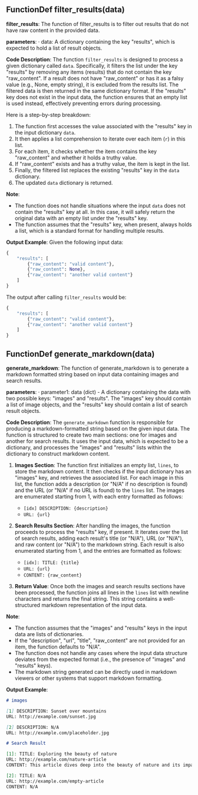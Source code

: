 ## FunctionDef filter_results(data)
**filter_results**: The function of filter_results is to filter out results that do not have raw content in the provided data.

**parameters**: 
· data: A dictionary containing the key "results", which is expected to hold a list of result objects.

**Code Description**: The function `filter_results` is designed to process a given dictionary called `data`. Specifically, it filters the list under the key "results" by removing any items (results) that do not contain the key "raw_content". If a result does not have "raw_content" or has it as a falsy value (e.g., None, empty string), it is excluded from the results list. The filtered data is then returned in the same dictionary format. If the "results" key does not exist in the input data, the function ensures that an empty list is used instead, effectively preventing errors during processing.

Here is a step-by-step breakdown:
1. The function first accesses the value associated with the "results" key in the input dictionary `data`.
2. It then applies a list comprehension to iterate over each item (`r`) in this list.
3. For each item, it checks whether the item contains the key "raw_content" and whether it holds a truthy value.
4. If "raw_content" exists and has a truthy value, the item is kept in the list.
5. Finally, the filtered list replaces the existing "results" key in the `data` dictionary.
6. The updated `data` dictionary is returned.

**Note**: 
- The function does not handle situations where the input `data` does not contain the "results" key at all. In this case, it will safely return the original data with an empty list under the "results" key.
- The function assumes that the "results" key, when present, always holds a list, which is a standard format for handling multiple results.

**Output Example**: 
Given the following input data:
```python
{
    "results": [
        {"raw_content": "valid content"},
        {"raw_content": None},
        {"raw_content": "another valid content"}
    ]
}
```

The output after calling `filter_results` would be:
```python
{
    "results": [
        {"raw_content": "valid content"},
        {"raw_content": "another valid content"}
    ]
}
```
## FunctionDef generate_markdown(data)
**generate_markdown**: The function of generate_markdown is to generate a markdown formatted string based on input data containing images and search results.

**parameters**:
· parameter1: data (dict) - A dictionary containing the data with two possible keys: "images" and "results". The "images" key should contain a list of image objects, and the "results" key should contain a list of search result objects.

**Code Description**: 
The `generate_markdown` function is responsible for producing a markdown-formatted string based on the given input data. The function is structured to create two main sections: one for images and another for search results. It uses the input data, which is expected to be a dictionary, and processes the "images" and "results" lists within the dictionary to construct markdown content.

1. **Images Section**: 
   The function first initializes an empty list, `lines`, to store the markdown content. It then checks if the input dictionary has an "images" key, and retrieves the associated list. For each image in this list, the function adds a description (or "N/A" if no description is found) and the URL (or "N/A" if no URL is found) to the `lines` list. The images are enumerated starting from 1, with each entry formatted as follows:
   - `[idx] DESCRIPTION: {description}`
   - `URL: {url}`
   
2. **Search Results Section**: 
   After handling the images, the function proceeds to process the "results" key, if present. It iterates over the list of search results, adding each result's title (or "N/A"), URL (or "N/A"), and raw content (or "N/A") to the markdown string. Each result is also enumerated starting from 1, and the entries are formatted as follows:
   - `[idx]: TITLE: {title}`
   - `URL: {url}`
   - `CONTENT: {raw_content}`
   
3. **Return Value**: 
   Once both the images and search results sections have been processed, the function joins all lines in the `lines` list with newline characters and returns the final string. This string contains a well-structured markdown representation of the input data.

**Note**:
- The function assumes that the "images" and "results" keys in the input data are lists of dictionaries.
- If the "description", "url", "title", "raw_content" are not provided for an item, the function defaults to "N/A".
- The function does not handle any cases where the input data structure deviates from the expected format (i.e., the presence of "images" and "results" keys).
- The markdown string generated can be directly used in markdown viewers or other systems that support markdown formatting.

**Output Example**:

```markdown
# images 

[1] DESCRIPTION: Sunset over mountains
URL: http://example.com/sunset.jpg

[2] DESCRIPTION: N/A
URL: http://example.com/placeholder.jpg

# Search Result

[1]: TITLE: Exploring the beauty of nature
URL: http://example.com/nature-article
CONTENT: This article dives deep into the beauty of nature and its impact on our lives.

[2]: TITLE: N/A
URL: http://example.com/empty-article
CONTENT: N/A
```
